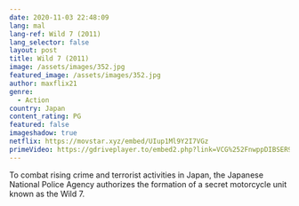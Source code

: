 ```yaml
---
date: 2020-11-03 22:48:09
lang: mal
lang-ref: Wild 7 (2011)
lang_selector: false
layout: post
title: Wild 7 (2011)
image: /assets/images/352.jpg
featured_image: /assets/images/352.jpg
author: maxflix21
genre:
  - Action
country: Japan
content_rating: PG
featured: false
imageshadow: true
netflix: https://movstar.xyz/embed/UIup1Ml9Y2I7VGz
primeVideo: https://gdriveplayer.to/embed2.php?link=VCG%252FnwppDIBSER9%252B3DdJ5wjQ3wilHisI51fiW2WcWHuVqdC6lv4Ufr4bNrqyWYSZOsQi1CPlqlqLD5IwVrkaOKkiZcYAdCtGjNzxJuoDh3xBThJTxiwWR3jxMArsfPBJVI7O0H2Dtd3dh1zCr3FDZdkdgkYCZsBml07bWMoRgqRPHQmv%252BCDiHhFW8h65MrcD8%253D
---
```

To combat rising crime and terrorist activities in Japan, the Japanese National Police Agency authorizes the formation of a secret motorcycle unit known as the Wild 7.